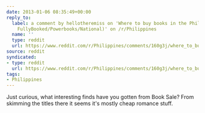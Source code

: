 ```yaml
---
date: 2013-01-06 08:35:49+00:00
reply_to:
  label: a comment by hellotheremiss on 'Where to buy books in the Philippines? (inb4
    FullyBooked/Powerbooks/National)' on /r/Philippines
  name: ''
  type: reddit
  url: https://www.reddit.com/r/Philippines/comments/160g3j/where_to_buy_books_in_the_philippines_inb4/c7rjpg9/
source: reddit
syndicated:
- type: reddit
  url: https://www.reddit.com/r/Philippines/comments/160g3j/where_to_buy_books_in_the_philippines_inb4/c7rxrcv/
tags:
- Philippines
---
```


Just curious, what interesting finds have you gotten from Book Sale? From skimming the titles there it seems it's mostly cheap romance stuff.
